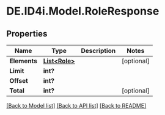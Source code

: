# DE.ID4i.Model.RoleResponse
## Properties

Name | Type | Description | Notes
------------ | ------------- | ------------- | -------------
**Elements** | [**List&lt;Role&gt;**](Role.md) |  | [optional] 
**Limit** | **int?** |  | 
**Offset** | **int?** |  | 
**Total** | **int?** |  | [optional] 

[[Back to Model list]](../README.md#documentation-for-models) [[Back to API list]](../README.md#documentation-for-api-endpoints) [[Back to README]](../README.md)


